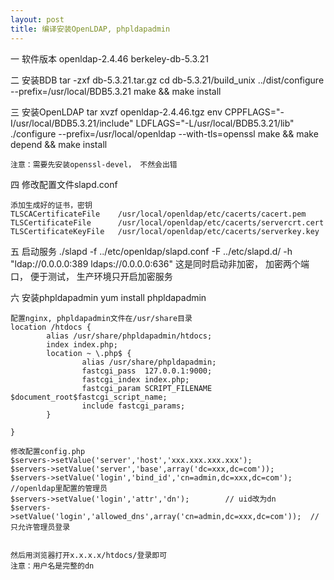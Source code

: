 ```yaml
---
layout: post
title: 编译安装OpenLDAP, phpldapadmin
---
```


一  软件版本
    openldap-2.4.46
    berkeley-db-5.3.21


二  安装BDB
    tar -zxf db-5.3.21.tar.gz 
    cd db-5.3.21/build_unix
    ../dist/configure --prefix=/usr/local/BDB5.3.21
    make && make install

三  安装OpenLDAP
    tar xvzf openldap-2.4.46.tgz
    env CPPFLAGS="-I/usr/local/BDB5.3.21/include" LDFLAGS="-L/usr/local/BDB5.3.21/lib" ./configure --prefix=/usr/local/openldap --with-tls=openssl
    make && make depend && make install

    注意：需要先安装openssl-devel， 不然会出错

四  修改配置文件slapd.conf

    添加生成好的证书，密钥
    TLSCACertificateFile    /usr/local/openldap/etc/cacerts/cacert.pem
    TLSCertificateFile      /usr/local/openldap/etc/cacerts/servercrt.cert
    TLSCertificateKeyFile   /usr/local/openldap/etc/cacerts/serverkey.key

五  启动服务
    ./slapd -f ../etc/openldap/slapd.conf -F ../etc/slapd.d/ -h "ldap://0.0.0.0:389 ldaps://0.0.0.0:636" 
    这是同时启动非加密， 加密两个端口， 便于测试， 生产环境只开启加密服务


六  安装phpldapadmin
    yum install phpldapadmin

    配置nginx, phpldapadmin文件在/usr/share目录
    location /htdocs {
            alias /usr/share/phpldapadmin/htdocs;
            index index.php;
            location ~ \.php$ {
                    alias /usr/share/phpldapadmin;
                    fastcgi_pass  127.0.0.1:9000;
                    fastcgi_index index.php;
                    fastcgi_param SCRIPT_FILENAME $document_root$fastcgi_script_name;
                    include fastcgi_params;
            }

    }

    修改配置config.php
    $servers->setValue('server','host','xxx.xxx.xxx.xxx');
    $servers->setValue('server','base',array('dc=xxx,dc=com'));
    $servers->setValue('login','bind_id','cn=admin,dc=xxx,dc=com');     //openldap里配置的管理员
    $servers->setValue('login','attr','dn');        // uid改为dn
    $servers->setValue('login','allowed_dns',array('cn=admin,dc=xxx,dc=com'));  //只允许管理员登录


    然后用浏览器打开x.x.x.x/htdocs/登录即可
    注意：用户名是完整的dn





    

